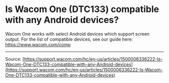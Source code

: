 # Is Wacom One (DTC133) compatible with any Android devices?

Wacom One works with select Android devices which support screen output. For the list of compatible devices, see our guide here: https://www.wacom.com/comp

---
Source: [https://support.wacom.com/hc/en-us/articles/1500006336222-Is-Wacom-One-DTC133-compatible-with-any-Android-devices](https://support.wacom.com/hc/en-us/articles/1500006336222-Is-Wacom-One-DTC133-compatible-with-any-Android-devices)
